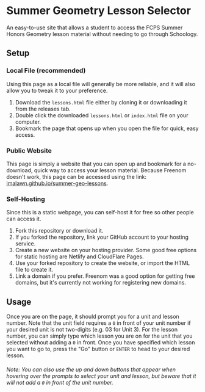 # Summer Geometry Lesson Selector
An easy-to-use site that allows a student to access the FCPS Summer Honors Geometry lesson material without needing to go through Schoology.
## Setup
### Local File (recommended)
Using this page as a local file will generally be more reliable, and it will also allow you to tweak it to your preference.
1. Download the `lessons.html` file either by cloning it or downloading it from the releases tab.
2. Double click the downloaded `lessons.html` or `index.html` file on your computer.
3. Bookmark the page that opens up when you open the file for quick, easy access.
### Public Website
This page is simply a website that you can open up and bookmark for a no-download, quick way to access your lesson material. Because Freenom doesn't work, this page can be accessed using the link: [imalawn.github.io/summer-geo-lessons](imalawn.github.io/summer-geo-lessons).
### Self-Hosting
Since this is a static webpage, you can self-host it for free so other people can access it.
1. Fork this repository or download it.
2. If you forked the repository, link your GitHub account to your hosting service.
3. Create a new website on your hosting provider. Some good free options for static hosting are Netlify and CloudFlare Pages.
4. Use your forked repository to create the website, or import the HTML file to create it.
5. Link a domain if you prefer. Freenom was a good option for getting free domains, but it's currently not working for registering new domains.
## Usage
Once you are on the page, it should prompt you for a unit and lesson number. Note that the unit field requires a `0` in front of your unit number if your desired unit is not two-digits (e.g. 03 for Unit 3). For the lesson number, you can simply type which lesson you are on for the unit that you selected without adding a `0` in front. Once you have specified which lesson you want to go to, press the "Go" button or `ENTER` to head to your desired lesson.
###### Note: You can also use the up and down buttons that appear when hovering over the prompts to select your unit and lesson, but beware that it will not add a `0` in front of the unit number.
